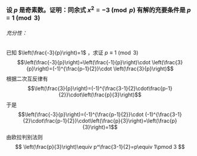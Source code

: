### 设 $p$ 是奇素数。证明：同余式 $x^2\equiv -3\pmod p$ 有解的充要条件是 $p\equiv 1\pmod 3$

###### 充分性：

已知 $\left(\frac{-3}{p}\right)=1$ ，求证 $p\equiv 1\pmod 3$ 
$$\left(\frac{-3}{p}\right)=\left(\frac{-1}{p}\right)\cdot \left(\frac{3}{p}\right)=(-1)^{\frac{p-1}{2}}\cdot \left(\frac{3}{p}\right)$$
根据二次互反律有
$$\left(\frac{3}{p}\right)=(-1)^{\frac{3-1}{2}\cdot\frac{p-1}{2}}\cdot\left(\frac{p}{3}\right)$$
于是
$$\left(\frac{-3}{p}\right)=(-1)^{\frac{p-1}{2}}\cdot (-1)^{\frac{3-1}{2}\cdot\frac{p-1}{2}}\cdot\left(\frac{p}{3}\right)=\left(\frac{p}{3}\right)=1$$
由欧拉判别法则 
$$
\left(\frac{p}{3}\right)\equiv p^\frac{3-1}{2}=p\equiv 1\pmod 3
$$
